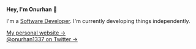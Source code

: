 **Hey, I'm Onurhan** 👋

I'm a [Software Developer](https://www.linkedin.com/in/onurhan-demir/). I'm currently developing things independently.

[My personal website &rarr;](https://onurhan.dev)<br />
[@onurhan1337 on Twitter &rarr;](https://x.com/onurhan1337)
